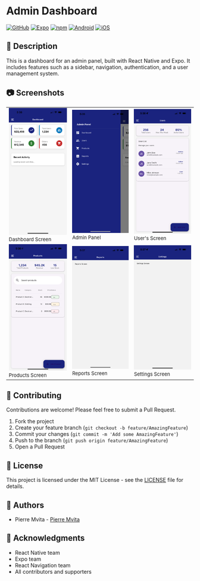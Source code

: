 # Admin Dashboard

[![GitHub](https://img.shields.io/badge/GitHub-100000?style=for-the-badge&logo=github&logoColor=white)](https://github.com/pmvita/admin-dashoard_v3)
[![Expo](https://img.shields.io/badge/Expo-1C1E94?style=for-the-badge&logo=expo&logoColor=white)](https://expo.dev/@pmvita/admin-dashoard_v3)
[![npm](https://img.shields.io/badge/npm-%23003A2C.svg?style=for-the-badge&logo=npm&logoColor=white)](https://www.npmjs.com/package/admin-dashoard_v3)
[![Android](https://img.shields.io/badge/Android-3DDC84?style=for-the-badge&logo=android&logoColor=white)](https://play.google.com/store/apps/details?id=com.admin.dashoard_v3)
[![iOS](https://img.shields.io/badge/iOS-000000?style=for-the-badge&logo=apple&logoColor=white)](https://apps.apple.com/us/app/admin-dashoard_v3/id1636008002)


## 📝 Description

This is a dashboard for an admin panel, built with React Native and Expo. It includes features such as a sidebar, navigation, authentication, and a user management system.

## 📷 Screenshots

<div align="center">
  <table>
    <tr>
      <td>
        <img
          src="./screenshots/ss1.PNG"
          alt="Dashboard Screen"
          width="200"
          height="auto"
        />
        <text style="font-size: 13px;" >Dashboard Screen</text>
      </td>
      <td>
        <img
          src="./screenshots/ss2.PNG"
          alt="Admin Panel"
          width="260"
          height="auto"
        />
        <text style="font-size: 13px;" >Admin Panel</text>
      </td>
      <td>
        <img
          src="./screenshots/ss3.PNG"
          alt="User's Screen"
          width="250"
          height="auto"
        />
        <text style="font-size: 13px;" >User's Screen</text>
      </td>
    </tr>
    <tr>
      <td>
        <img
          src="./screenshots/ss4.PNG"
          alt="Products Screen"
          width="200"
          height="auto"
        />
        <text style="font-size: 13px;" >Products Screen</text>
      </td>
      <td>
        <img 
          src="./screenshots/ss5.PNG"
          alt="Reports Screen"
          width="200"
          height="auto"
        />
        <text style="font-size: 13px;" >Reports Screen</text>
      </td>
      <td>
        <img 
          src="./screenshots/ss6.PNG"
          alt="Settings Screen"
          width="200"
          height="auto"
        />
        <text style="font-size: 13px;" >Settings Screen</text>
      </td>
    </tr>
  </table>
</div>

## 🤝 Contributing

Contributions are welcome! Please feel free to submit a Pull Request.

1. Fork the project
2. Create your feature branch (`git checkout -b feature/AmazingFeature`)
3. Commit your changes (`git commit -m 'Add some AmazingFeature'`)
4. Push to the branch (`git push origin feature/AmazingFeature`)
5. Open a Pull Request

## 📝 License

This project is licensed under the MIT License - see the [LICENSE](LICENSE) file for details.

## 👥 Authors

- Pierre Mvita - [Pierre Mvita](https://github.com/pmvita)

## 🙏 Acknowledgments

- React Native team
- Expo team
- React Navigation team
- All contributors and supporters
